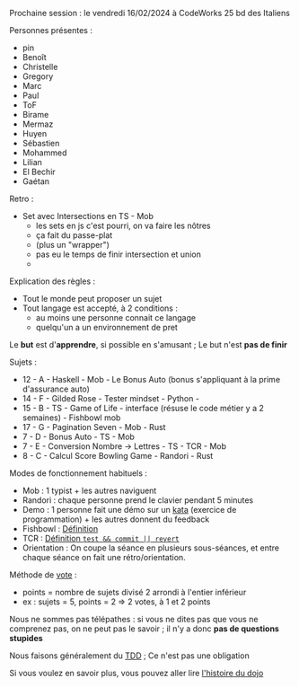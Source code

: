 Prochaine session : le vendredi 16/02/2024 à CodeWorks 25 bd des Italiens 

Personnes présentes :
- pin
- Benoît
- Christelle
- Gregory
- Marc
- Paul
- ToF
- Birame
- Mermaz
- Huyen
- Sébastien
- Mohammed
- Lilian
- El Bechir
- Gaétan

Retro :
- Set avec Intersections en TS - Mob 
    - les sets en js c'est pourri, on va faire les nôtres
    - ça fait du passe-plat
    - (plus un "wrapper")
    - pas eu le temps de finir intersection et union
    -  


Explication des règles :
- Tout le monde peut proposer un sujet
- Tout langage est accepté, à 2 conditions :
  - au moins une personne connait ce langage
  - quelqu'un a un environnement de pret

Le **but** est d'**apprendre**, si possible en s'amusant ;
Le but n'est **pas de finir**

Sujets :
- 12 - A - Haskell - Mob - Le Bonus Auto (bonus s'appliquant à la prime d'assurance auto)
- 14 - F - Gilded Rose - Tester mindset - Python -
- 15 - B - TS - Game of Life - interface (résuse le code métier y a 2 semaines) - Fishbowl mob
- 17 - G - Pagination Seven - Mob - Rust
- 7 - D - Bonus Auto - TS - Mob
- 7 - E - Conversion Nombre -> Lettres - TS - TCR - Mob
- 8 - C - Calcul Score Bowling Game - Randori - Rust

Modes de fonctionnement habituels :
- Mob : 1 typist + les autres naviguent
- Randori : chaque personne prend le clavier pendant 5 minutes
- Demo : 1 personne fait une démo sur un [kata] (exercice de programmation) + les autres donnent du feedback
- Fishbowl : [Définition][fishbowl]
- TCR : [Définition `test && commit || revert`][tcr]
- Orientation : On coupe la séance en plusieurs sous-séances,
  et entre chaque séance on fait une rétro/orientation.

Méthode de [vote] :
- points = nombre de sujets divisé 2 arrondi à l'entier inférieur
- ex : sujets = 5, points = 2 => 2 votes, à 1 et 2 points

Nous ne sommes pas télépathes :
si vous ne dites pas que vous ne comprenez pas, on ne peut pas le savoir ;
il n'y a donc **pas de questions stupides**

Nous faisons généralement du [TDD][test_driven_development] ;
Ce n'est pas une obligation

Si vous voulez en savoir plus, vous pouvez aller lire [l'histoire du dojo]

[kata]: https://web.archive.org/web/20040423023001/http://www.pragprog.com/pragdave/Practices/CodeKata.rdoc
[fishbowl]: https://en.wikipedia.org/wiki/Fishbowl_%28conversation%29
[tcr]: https://medium.com/@kentbeck_7670/test-commit-revert-870bbd756864
[vote]: https://emmanuelpaatz.com/dojosurvey
[test_driven_development]: https://fr.wikipedia.org/wiki/Test_driven_development
[l'histoire du dojo]: https://github.com/dojo-developpement-paris/dojo-developpement-paris.github.io/blob/main/history.md
